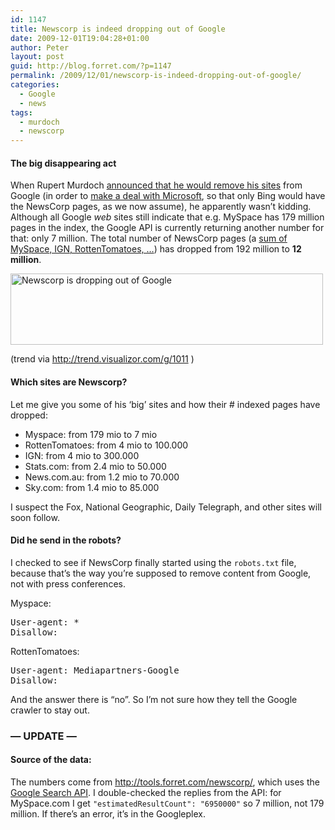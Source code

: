 ```yaml
---
id: 1147
title: Newscorp is indeed dropping out of Google
date: 2009-12-01T19:04:28+01:00
author: Peter
layout: post
guid: http://blog.forret.com/?p=1147
permalink: /2009/12/01/newscorp-is-indeed-dropping-out-of-google/
categories:
  - Google
  - news
tags:
  - murdoch
  - newscorp
---
```

#### The big disappearing act

When Rupert Murdoch [announced that he would remove his sites](http://www.guardian.co.uk/media/2009/nov/09/murdoch-google) from Google (in order to [make a deal with Microsoft](http://www.wired.com/epicenter/2009/11/news-corp-microsoft-seek-to-pressure-google-into-paying-for-news/), so that only Bing would have the NewsCorp pages, as we now assume), he apparently wasn&#8217;t kidding. Although all Google _web_ sites still indicate that e.g. MySpace has 179 million pages in the index, the Google API is currently returning another number for that: only 7 million. The total number of NewsCorp pages (a [sum of MySpace, IGN, RottenTomatoes, &#8230;](http://tools.forret.com/newscorp/)) has dropped from 192 million to **12 million**.

[<img  src="http://farm3.static.flickr.com/2680/4149930709_33164c5646.jpg" alt="Newscorp is dropping out of Google" width="500" height="114" />](http://www.flickr.com/photos/pforret/4149930709/ "Newscorp is dropping out of Google by Peter Forret, on Flickr")

(trend via <http://trend.visualizor.com/g/1011> )

#### Which sites are Newscorp?

Let me give you some of his &#8216;big&#8217; sites and how their # indexed pages have dropped:

  * Myspace: from 179 mio to 7 mio
  * RottenTomatoes: from 4 mio to 100.000
  * IGN: from 4 mio to 300.000
  * Stats.com: from 2.4 mio to 50.000
  * News.com.au: from 1.2 mio to 70.000
  * Sky.com: from 1.4 mio to 85.000

I suspect the Fox, National Geographic, Daily Telegraph, and other sites will soon follow.

#### Did he send in the robots?

I checked to see if NewsCorp finally started using the `robots.txt` file, because that&#8217;s the way you&#8217;re supposed to remove content from Google, not with press conferences.

Myspace:

<pre>User-agent: *
Disallow:</pre>

RottenTomatoes:

<pre>User-agent: Mediapartners-Google
Disallow:</pre>

And the answer there is &#8220;no&#8221;. So I&#8217;m not sure how they tell the Google crawler to stay out.

### &#8212; UPDATE &#8212;

#### Source of the data:

The numbers come from <http://tools.forret.com/newscorp/>, which uses the [Google Search API](http://code.google.com/apis/ajaxsearch/). I double-checked the replies from the API: for MySpace.com I get `"estimatedResultCount": "6950000"` so 7 million, not 179 million. If there&#8217;s an error, it&#8217;s in the Googleplex.